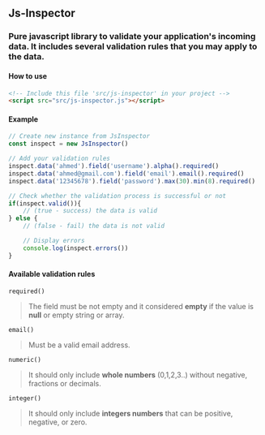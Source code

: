 ## Js-Inspector
### Pure javascript library to validate your application's incoming data. It includes several validation rules that you may apply to the data.

#### How to use
``` html
<!-- Include this file 'src/js-inspector' in your project -->
<script src="src/js-inspector.js"></script>
```
#### Example
``` javascript
// Create new instance from JsInspector
const inspect = new JsInspector()

// Add your validation rules
inspect.data('ahmed').field('username').alpha().required()
inspect.data('ahmed@gmail.com').field('email').email().required()
inspect.data('12345678').field('password').max(30).min(8).required()

// Check whether the validation process is successful or not
if(inspect.valid()){
	// (true - success) the data is valid
} else {
	// (false - fail) the data is not valid

	// Display errors
	console.log(inspect.errors())
}
```
#### Available validation rules
` required() `
> The field must be not empty and it considered **empty** if the value is **null** or empty string or array.

` email() `
> Must be a valid email address.

` numeric() `
> It should only include **whole numbers** (0,1,2,3..) without negative, fractions or decimals.

` integer() `
> It should only include **integers numbers** that can be positive, negative, or zero.